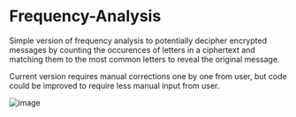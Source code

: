 # Frequency-Analysis

Simple version of frequency analysis to potentially decipher encrypted messages by counting the occurences of letters in a ciphertext and matching them to the most common letters to reveal the original message.

Current version requires manual corrections one by one from user, but code could be improved to require less manual input from user.

![image](https://github.com/user-attachments/assets/652d4495-7606-4b9e-ae99-078b5f27cade)

